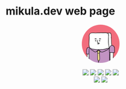 # mikula.dev web page
<p align="center">
  <a href="https://mikula.dev">
    <img src="https://github.com/Pixel-yml/mikula.dev/raw/master/web-content/img/pixel.gif" alt="mikula.dev" style="width: 20%; border-radius: 50%; max-width: 20%; height: auto;">
  </a>
</p>
<p align="center">
  <a href='https://mikula.dev/jenkins/job/Jenkins-Deploy-Docker-Image/'><img src='https://mikula.dev/jenkins/buildStatus/icon?job=Jenkins-Deploy-Docker-Image'></a>
  <a href='https://sonarcloud.io/summary/new_code?id=Pixel-yml_mikula.dev'><img src='https://sonarcloud.io/api/project_badges/measure?project=Pixel-yml_mikula.dev&metric=reliability_rating'></a>
  <a href='https://sonarcloud.io/summary/new_code?id=Pixel-yml_mikula.dev'><img src='https://sonarcloud.io/api/project_badges/measure?project=Pixel-yml_mikula.dev&metric=bugs'></a>
  <a href='https://sonarcloud.io/summary/new_code?id=Pixel-yml_mikula.dev'><img src='https://sonarcloud.io/api/project_badges/measure?project=Pixel-yml_mikula.dev&metric=code_smells'></a>
  <a href='https://sonarcloud.io/summary/new_code?id=Pixel-yml_mikula.dev'><img src='https://sonarcloud.io/api/project_badges/measure?project=Pixel-yml_mikula.dev&metric=ncloc'></a>
  <br>
  <a href='https://github.com/Pixel-yml/mikula.dev/actions/workflows/build-test-and-publish.yml'><img src='https://github.com/Pixel-yml/mikula.dev/actions/workflows/build-test-and-publish.yml/badge.svg?branch=master'></a>
  <a href='https://github.com/Pixel-yml/mikula.dev/actions/workflows/build-and-test.yml'><img src='https://github.com/Pixel-yml/mikula.dev/actions/workflows/build-and-test.yml/badge.svg?branch=master'></a>  
</p>
